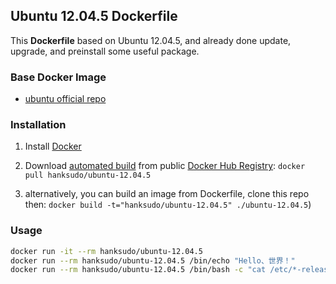 ## Ubuntu 12.04.5 Dockerfile

This **Dockerfile** based on Ubuntu 12.04.5, and already done update, upgrade, and preinstall some useful package.

### Base Docker Image

 - [ubuntu official repo](https://registry.hub.docker.com/_/ubuntu/)

### Installation

1. Install [Docker](https://docs.docker.com/)
2. Download [automated build](https://registry.hub.docker.com/u/hanksudo/ubuntu-12.04.5/) from public [Docker Hub Registry](https://registry.hub.docker.com/): `docker pull hanksudo/ubuntu-12.04.5`

3. alternatively, you can build an image from Dockerfile, clone this repo then: `docker build -t="hanksudo/ubuntu-12.04.5" ./ubuntu-12.04.5`)

### Usage

```bash
docker run -it --rm hanksudo/ubuntu-12.04.5
docker run --rm hanksudo/ubuntu-12.04.5 /bin/echo "Hello、世界！"
docker run --rm hanksudo/ubuntu-12.04.5 /bin/bash -c "cat /etc/*-release"
```
